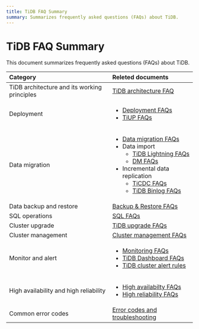 ```yaml
---
title: TiDB FAQ Summary
summary: Summarizes frequently asked questions (FAQs) about TiDB.
---
```


# TiDB FAQ Summary

This document summarizes frequently asked questions (FAQs) about TiDB.

|   Category     |           Releted documents          |
|   :-------   |   :-------------------   |
|   TiDB architecture and its working principles    |       [TiDB architecture FAQ](/faq/tidb-faq.md)   |
|   Deployment           |     <ul><li>[Deployment FAQs](/faq/deploy-and-maintain-faq.md)</li><li>[TiUP FAQs](/tiup/tiup-faq.md)</li></ul> |
|  Data migration      | <ul><li>[Data migration FAQs](/faq/migration-tidb-faq.md)</li><li>Data import<ul><li>[TiDB Lightning FAQs](/tidb-lightning/tidb-lightning-faq.md)</li><li>[DM FAQs](/dm/dm-faq.md)</li></ul></li><li>Incremental data replication<ul><li>[TiCDC FAQs](/ticdc/ticdc-faq.md)</li><li>[TiDB Binlog FAQs](/tidb-binlog/tidb-binlog-faq.md)</li></ul></li></ul>  |
|  Data backup and restore   |    [Backup & Restore FAQs](/br/backup-and-restore-faq.md)   |
|  SQL operations  |   [SQL FAQs](/faq/sql-faq.md)  |
|  Cluster upgrade       |   [TiDB upgrade FAQs](/faq/upgrade-faq.md) |
| Cluster management  |  [Cluster management FAQs](/faq/manage-cluster-faq.md)  |
| Monitor and alert  |  <ul><li>[Monitoring FAQs](/faq/monitor-faq.md)</li><li>[TiDB Dashboard FAQs](/dashboard/dashboard-faq.md)</li><li>[TiDB cluster alert rules](/alert-rules.md)</li></ul>  |
| High availability and high reliability    |   <ul><li>[High availabilty FAQs](/faq/high-availability-faq.md)</li><li>[High reliability FAQs](/faq/high-reliability-faq.md)</li></ul>   |
| Common error codes      |  [Error codes and troubleshooting](/error-codes.md) |
